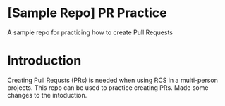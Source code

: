 # [Sample Repo] PR Practice
A sample repo for practicing how to create Pull Requests

# Introduction
Creating Pull Requsts (PRs) is needed when using RCS in a multi-person projects.
This repo can be used to practice creating PRs.
Made some changes to the intoduction.
